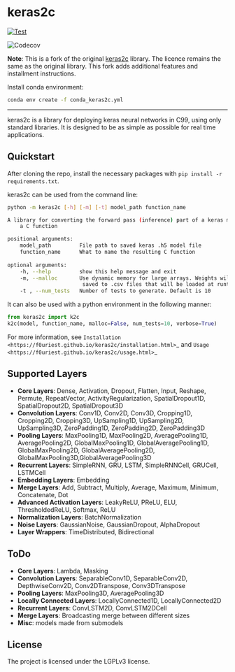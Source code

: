 # keras2c


[![Test](https://github.com/anchal-physics/keras2c/actions/workflows/test.yml/badge.svg)](https://github.com/anchal-physics/keras2c/actions/workflows/test.yml)

![Codecov](https://img.shields.io/codecov/c/github/anchal.physics/keras2c)

**Note**: This is a fork of the original [keras2c](https://github.com/PlasmaControl/keras2c) library. The licence
remains the same as the original library. This fork adds additional features and installment instructions.

Install conda environment:
```bash
conda env create -f conda_keras2c.yml
```

**********

keras2c is a library for deploying keras neural networks in C99, using only standard libraries.
It is designed to be as simple as possible for real time applications.

## Quickstart

After cloning the repo, install the necessary packages with ``pip install -r requirements.txt``.

keras2c can be used from the command line:

```bash
python -m keras2c [-h] [-m] [-t] model_path function_name

A library for converting the forward pass (inference) part of a keras model to
    a C function

positional arguments:
    model_path         File path to saved keras .h5 model file
    function_name      What to name the resulting C function
    
optional arguments:
    -h, --help         show this help message and exit
    -m, --malloc       Use dynamic memory for large arrays. Weights will be
                        saved to .csv files that will be loaded at runtime
    -t , --num_tests   Number of tests to generate. Default is 10
```

It can also be used with a python environment in the following manner:

```python
from keras2c import k2c
k2c(model, function_name, malloc=False, num_tests=10, verbose=True)
```
For more information, see `Installation <https://f0uriest.github.io/keras2c/installation.html>`_ and  `Usage <https://f0uriest.github.io/keras2c/usage.html>`_


## Supported Layers

- **Core Layers**: Dense, Activation, Dropout, Flatten, Input, Reshape, Permute, RepeatVector,  ActivityRegularization, SpatialDropout1D, SpatialDropout2D, SpatialDropout3D
- **Convolution Layers**: Conv1D, Conv2D, Conv3D, Cropping1D, Cropping2D, Cropping3D, UpSampling1D, UpSampling2D, UpSampling3D, ZeroPadding1D, ZeroPadding2D, ZeroPadding3D
- **Pooling Layers**: MaxPooling1D, MaxPooling2D, AveragePooling1D, AveragePooling2D, GlobalMaxPooling1D, GlobalAveragePooling1D, GlobalMaxPooling2D, GlobalAveragePooling2D, GlobalMaxPooling3D,GlobalAveragePooling3D
- **Recurrent Layers**: SimpleRNN, GRU, LSTM, SimpleRNNCell, GRUCell, LSTMCell
- **Embedding Layers**: Embedding
- **Merge Layers**: Add, Subtract, Multiply, Average, Maximum, Minimum, Concatenate, Dot
- **Advanced Activation Layers**: LeakyReLU, PReLU, ELU, ThresholdedReLU, Softmax, ReLU
- **Normalization Layers**: BatchNormalization
- **Noise Layers**: GaussianNoise, GaussianDropout, AlphaDropout
- **Layer Wrappers**: TimeDistributed, Bidirectional
  
## ToDo
- **Core Layers**: Lambda, Masking
- **Convolution Layers**: SeparableConv1D, SeparableConv2D, DepthwiseConv2D, Conv2DTranspose, Conv3DTranspose
- **Pooling Layers**: MaxPooling3D, AveragePooling3D
- **Locally Connected Layers**: LocallyConnected1D, LocallyConnected2D
- **Recurrent Layers**: ConvLSTM2D, ConvLSTM2DCell
- **Merge Layers**: Broadcasting merge between different sizes
- **Misc**: models made from submodels
  
## License

The project is licensed under the LGPLv3 license.
